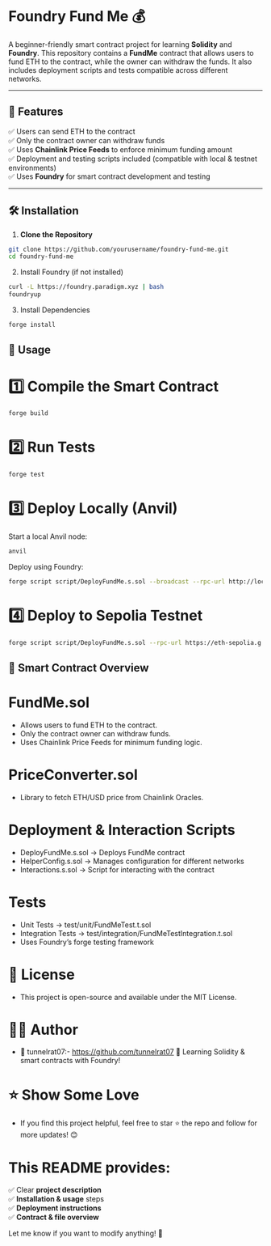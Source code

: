 # Foundry Fund Me 💰  

A beginner-friendly smart contract project for learning **Solidity** and **Foundry**. This repository contains a **FundMe** contract that allows users to fund ETH to the contract, while the owner can withdraw the funds. It also includes deployment scripts and tests compatible across different networks.  

---

## 🚀 Features  
✅ Users can send ETH to the contract  
✅ Only the contract owner can withdraw funds  
✅ Uses **Chainlink Price Feeds** to enforce minimum funding amount  
✅ Deployment and testing scripts included (compatible with local & testnet environments)  
✅ Uses **Foundry** for smart contract development and testing  

---

## 🛠 Installation  

1. **Clone the Repository**  
```sh
git clone https://github.com/yourusername/foundry-fund-me.git
cd foundry-fund-me
```
2. Install Foundry (if not installed)
```sh
curl -L https://foundry.paradigm.xyz | bash
foundryup
```
3. Install Dependencies
```sh
forge install
```
## 🔧 Usage
# 1️⃣ Compile the Smart Contract
```sh
forge build
```
# 2️⃣ Run Tests
```sh
forge test
```
# 3️⃣ Deploy Locally (Anvil)
Start a local Anvil node:
```sh
anvil  
```
Deploy using Foundry:
```sh
forge script script/DeployFundMe.s.sol --broadcast --rpc-url http://localhost:8545
```
# 4️⃣ Deploy to Sepolia Testnet
```sh
forge script script/DeployFundMe.s.sol --rpc-url https://eth-sepolia.g.alchemy.com/v2/YOUR_ALCHEMY_KEY --private-key YOUR_PRIVATE_KEY --broadcast --verify --etherscan-api-key        YOUR_ETHERSCAN_KEY
```

## 📜 Smart Contract Overview

# FundMe.sol
- Allows users to fund ETH to the contract.
- Only the contract owner can withdraw funds.
- Uses Chainlink Price Feeds for minimum funding logic.

# PriceConverter.sol
- Library to fetch ETH/USD price from Chainlink Oracles.

# Deployment & Interaction Scripts
- DeployFundMe.s.sol → Deploys FundMe contract
- HelperConfig.s.sol → Manages configuration for different networks
- Interactions.s.sol → Script for interacting with the contract

# Tests
- Unit Tests → test/unit/FundMeTest.t.sol
- Integration Tests → test/integration/FundMeTestIntegration.t.sol
- Uses Foundry’s forge testing framework

# 📜 License
- This project is open-source and available under the MIT License.

# 👨‍💻 Author
- 🐀 tunnelrat07:- https://github.com/tunnelrat07
🚀 Learning Solidity & smart contracts with Foundry!

# ⭐️ Show Some Love
- If you find this project helpful, feel free to star ⭐ the repo and follow for more updates! 😊

# This README provides:  
✅ Clear **project description**  
✅ **Installation & usage** steps  
✅ **Deployment instructions**  
✅ **Contract & file overview**  

Let me know if you want to modify anything! 🚀
